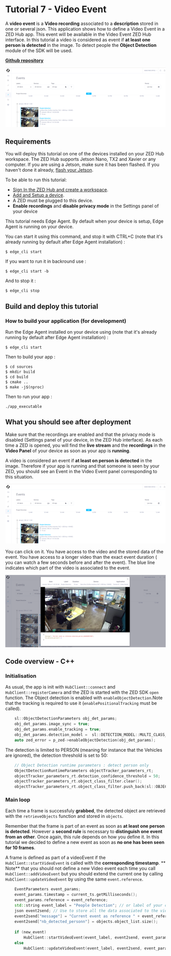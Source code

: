 # Tutorial 7 - Video Event

A **video event** is a **Video recording** associated to a **description** stored in one or several json.
This application shows how to define a Video Event in a ZED Hub app. This event will be available in the Video Event ZED Hub interface.
In this tutorial a video is considered as event if **at least one person is detected** in the image. To detect people the **Object Detection** module of the SDK will be used. 

[**Github repository**](https://github.com/stereolabs/cmp-examples/tree/main/tutorials/tutorial_07_video_event)

![](./images/event_detected_people.png " ")


## Requirements
You will deploy this tutorial on one of the devices installed on your ZED Hub workspace. The ZED Hub supports Jetson Nano, TX2 and Xavier or any computer. If you are using a Jetson, make sure it has been flashed. If you haven't done it already, [flash your Jetson](https://docs.nvidia.com/sdk-manager/install-with-sdkm-jetson/index.html).

To be able to run this tutorial:
- [Sign In the ZED Hub and create a workspace](https://www.stereolabs.com/docs/cloud/overview/get-started/).
- [Add and Setup a device](https://www.stereolabs.com/docs/cloud/overview/get-started/#add-a-camera).
- A ZED must be plugged to this device.
- **Enable recordings** and **disable privacy mode** in the Settings panel of your device

This tutorial needs Edge Agent. By default when your device is setup, Edge Agent is running on your device.

You can start it using this command, and stop it with CTRL+C (note that it's already running by default after Edge Agent installation) :
```
$ edge_cli start
```

If you want to run it in backround use :
```
$ edge_cli start -b
```

And to stop it :
```
$ edge_cli stop
```

## Build and deploy this tutorial

### How to build your application (for development)

Run the Edge Agent installed on your device using (note that it's already running by default after Edge Agent installation) :
```
$ edge_cli start
```

Then to build your app :
```
$ cd sources
$ mkdir build
$ cd build
$ cmake ..
$ make -j$(nproc)
```

Then to run your app :
```
./app_executable
```

## What you should see after deployment
Make sure that the recordings are enabled and that the privacy mode is disabled (Settings panel of your device, in the ZED Hub interface).
As each time a ZED is opened, you will find the **live stream** and the **recordings** in the **Video Panel** of your device as soon as your app is **running**.

A video is considered an event if **at least on person is detected** in the image. Therefore if your app is running and that someone is seen by your ZED, you should see an Event in the Video Event panel corresponding to this situation.

![](./images/event_detected_people.png " ")

You can click on it. You have access to the video and the stored data of the event. You have access to a longer video than the exact event duration ( you can watch a few seconds before and after the event). The blue line indicates which part of the video is associated to the event.

![](./images/event_visualisation.png " ")


## Code overview - C++

### Initialisation
As usual, the app is init with `HubClient::connect` and `HubClient::registerCamera` and the ZED is started with  the ZED SDK `open` function.
The Object detection is enabled with `enableObjectDetection`.Note that the tracking is required to use it (`enablePositionalTracking` must be called).

```c++
    sl::ObjectDetectionParameters obj_det_params;
    obj_det_params.image_sync = true;
    obj_det_params.enable_tracking = true;
    obj_det_params.detection_model =  sl::DETECTION_MODEL::MULTI_CLASS_BOX;
    auto zed_error = p_zed->enableObjectDetection(obj_det_params);
```

The detection is limited to PERSON (meaning for instance that the Vehicles are ignored), the detection threshold is set to 50:

```c++
    // Object Detection runtime parameters : detect person only
    ObjectDetectionRuntimeParameters objectTracker_parameters_rt;
    objectTracker_parameters_rt.detection_confidence_threshold = 50;
    objectTracker_parameters_rt.object_class_filter.clear();
    objectTracker_parameters_rt.object_class_filter.push_back(sl::OBJECT_CLASS::PERSON);
```


### Main loop

Each time a frame is successfuly **grabbed**, the detected object are retrieved with the `retrieveObjects` function and stored in `objects`.

Remember that the frame is part of an event as soon as **at least one person is detected**. However a **second rule** is necessary to **distinguish one event from an other**. Once again, this rule depends on how you define it. In this tutorial we decided to define a new event as soon as **no one has been seen for 10 frames**. 

A frame is defined as part of a videoEvent if the `HubClient::startVideoEvent` is called with the **corresponding timestamp**.
** Note** that you should not define a new Video event each time you call `HubClient::addVideoEvent` but you should extend the current one by calling `HubClient::updateVideoEvent` by using the same `event.reference`.

```c++
    EventParameters event_params;
    event_params.timestamp = current_ts.getMilliseconds();
    event_params.reference = event_reference;    
    std::string event_label = "People Detection"; // or label of your choice
    json event2send; // Use to store all the data associated to the video event. 
    event2send["message"] = "Current event as reference " + event_reference;
    event2send["nb_detected_personn"] = objects.object_list.size();

    if (new_event)
        HubClient::startVideoEvent(event_label, event2send, event_params);
    else
        HubClient::updateVideoEvent(event_label, event2send, event_params);


```